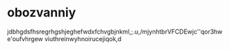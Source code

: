 # obozvanniy
jdbhgdsfhsregrhgshjeghefwdxfchvgbjnkml,;.u,/mjynhtbrVFCDEwjc''qor3hwe'oufvhrgew viuthreinwyhnoirucejiqok,d
